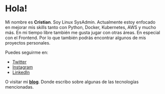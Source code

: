 # Hola!

Mi nombre es **Cristian**. Soy Linux SysAdmin. Actualmente estoy enfocado en mejorar mis skills tanto con Python, Docker, Kubernetes, AWS y mucho más.
En mi tiempo libre también me gusta jugar con otras áreas. En especial con el Frontend. Por lo que también podrás encontrar algunos de mis proyectos personales.

Puedes seguirme en:

- [Twitter](https://twitter.com/barckcode)
- [Instagram](https://www.instagram.com/barckcode.dev/)
- [LinkedIn](https://www.linkedin.com/in/barckcode)

O visitar mi [**blog**](https://barckcode.dev/). Donde escribo sobre algunas de las tecnologías mencionadas.

